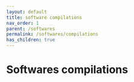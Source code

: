 ```yaml
---
layout: default
title: software compilations
nav_order: 1
parent: /softwares
permalink: /softwares/compilations
has_children: true
---
```


# Softwares compilations


